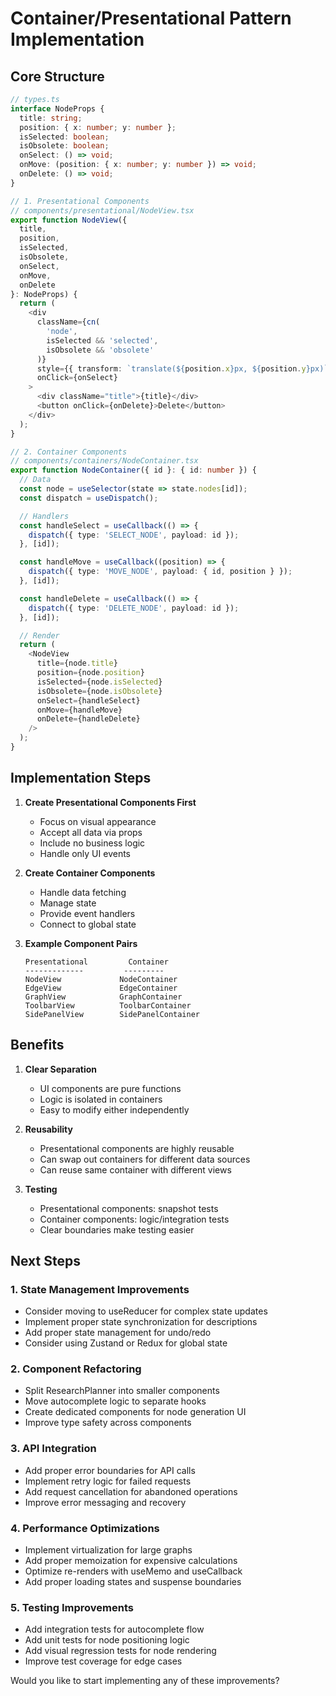 # Container/Presentational Pattern Implementation

## Core Structure

```typescript
// types.ts
interface NodeProps {
  title: string;
  position: { x: number; y: number };
  isSelected: boolean;
  isObsolete: boolean;
  onSelect: () => void;
  onMove: (position: { x: number; y: number }) => void;
  onDelete: () => void;
}

// 1. Presentational Components
// components/presentational/NodeView.tsx
export function NodeView({
  title,
  position,
  isSelected,
  isObsolete,
  onSelect,
  onMove,
  onDelete
}: NodeProps) {
  return (
    <div 
      className={cn(
        'node',
        isSelected && 'selected',
        isObsolete && 'obsolete'
      )}
      style={{ transform: `translate(${position.x}px, ${position.y}px)` }}
      onClick={onSelect}
    >
      <div className="title">{title}</div>
      <button onClick={onDelete}>Delete</button>
    </div>
  );
}

// 2. Container Components
// components/containers/NodeContainer.tsx
export function NodeContainer({ id }: { id: number }) {
  // Data
  const node = useSelector(state => state.nodes[id]);
  const dispatch = useDispatch();

  // Handlers
  const handleSelect = useCallback(() => {
    dispatch({ type: 'SELECT_NODE', payload: id });
  }, [id]);

  const handleMove = useCallback((position) => {
    dispatch({ type: 'MOVE_NODE', payload: { id, position } });
  }, [id]);

  const handleDelete = useCallback(() => {
    dispatch({ type: 'DELETE_NODE', payload: id });
  }, [id]);

  // Render
  return (
    <NodeView
      title={node.title}
      position={node.position}
      isSelected={node.isSelected}
      isObsolete={node.isObsolete}
      onSelect={handleSelect}
      onMove={handleMove}
      onDelete={handleDelete}
    />
  );
}
```

## Implementation Steps

1. **Create Presentational Components First**
   - Focus on visual appearance
   - Accept all data via props
   - Include no business logic
   - Handle only UI events

2. **Create Container Components**
   - Handle data fetching
   - Manage state
   - Provide event handlers
   - Connect to global state

3. **Example Component Pairs**
   ```
   Presentational         Container
   -------------         ---------
   NodeView             NodeContainer
   EdgeView             EdgeContainer
   GraphView            GraphContainer
   ToolbarView          ToolbarContainer
   SidePanelView        SidePanelContainer
   ```

## Benefits

1. **Clear Separation**
   - UI components are pure functions
   - Logic is isolated in containers
   - Easy to modify either independently

2. **Reusability**
   - Presentational components are highly reusable
   - Can swap out containers for different data sources
   - Can reuse same container with different views

3. **Testing**
   - Presentational components: snapshot tests
   - Container components: logic/integration tests
   - Clear boundaries make testing easier

## Next Steps

### 1. State Management Improvements
- Consider moving to useReducer for complex state updates
- Implement proper state synchronization for descriptions
- Add proper state management for undo/redo
- Consider using Zustand or Redux for global state

### 2. Component Refactoring
- Split ResearchPlanner into smaller components
- Move autocomplete logic to separate hooks
- Create dedicated components for node generation UI
- Improve type safety across components

### 3. API Integration
- Add proper error boundaries for API calls
- Implement retry logic for failed requests
- Add request cancellation for abandoned operations
- Improve error messaging and recovery

### 4. Performance Optimizations
- Implement virtualization for large graphs
- Add proper memoization for expensive calculations
- Optimize re-renders with useMemo and useCallback
- Add proper loading states and suspense boundaries

### 5. Testing Improvements
- Add integration tests for autocomplete flow
- Add unit tests for node positioning logic
- Add visual regression tests for node rendering
- Improve test coverage for edge cases

Would you like to start implementing any of these improvements? 